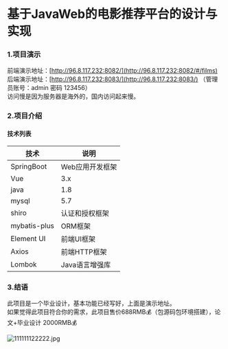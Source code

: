# 基于JavaWeb的电影推荐平台的设计与实现



<a name="b0jbl"></a>
### 1.项目演示
前端演示地址：[http://96.8.117.232:8082/](http://96.8.117.232:8082/#/films)<br />后端演示地址：[http://96.8.117.232:8083/](http://96.8.117.232:8083/) （管理员账号：admin 密码 123456）<br />访问慢是因为服务器是海外的，国内访问起来慢。

<a name="Y2XPS"></a>
### 2.项目介绍
<a name="MmRMO"></a>
#### 技术列表
| 技术 | 说明 |
| --- | --- |
| SpringBoot | Web应用开发框架 |
| Vue | 3.x |
| java | 1.8 |
| mysql | 5.7 |
| shiro | 认证和授权框架 |
| mybatis-plus | ORM框架 |
| Element UI | 前端UI框架 |
| Axios | 前端HTTP框架 |
| Lombok | Java语言增强库 |


<a name="TSQPf"></a>
### 3.结语
此项目是一个毕业设计，基本功能已经写好，上面是演示地址。<br />如果觉得此项目符合你的需求，此项目售价688RMB💰（包源码包环境搭建），论文+毕业设计 2000RMB💰


![111111122222.jpg](https://cdn.nlark.com/yuque/0/2023/jpeg/2792915/1702452259905-1e332c8a-cdde-4419-8592-1efdd34d4da0.jpeg#averageHue=%23999998&clientId=u9775bafa-603d-4&from=ui&height=252&id=ub11a8e33&originHeight=672&originWidth=662&originalType=binary&ratio=1.100000023841858&rotation=0&showTitle=false&size=178158&status=done&style=none&taskId=ude981505-7caa-4be0-be80-73cd7913361&title=&width=247.97726440429688)







